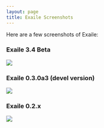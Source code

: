 ```yaml
---
layout: page
title: Exaile Screenshots
---
```


Here are a few screenshots of Exaile:

### Exaile 3.4 Beta

[![](http://i.imgur.com/aD43iaZl.png)](http://imgur.com/aD43iaZ)

### Exaile 0.3.0a3 (devel version)

[![](http://exaile.org/media/screenshots/9p1Wp8j.png)](http://exaile.org/media/screenshots/9p1Wp8j.png "Random Screenshot")

### Exaile 0.2.x

[![](http://exaile.org/media/screenshots/11.png)](http://exaile.org/media/screenshots/11.png "Rating System")